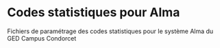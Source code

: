 # Codes statistiques pour Alma
Fichiers de paramétrage des codes statistiques pour le système Alma du GED Campus Condorcet
